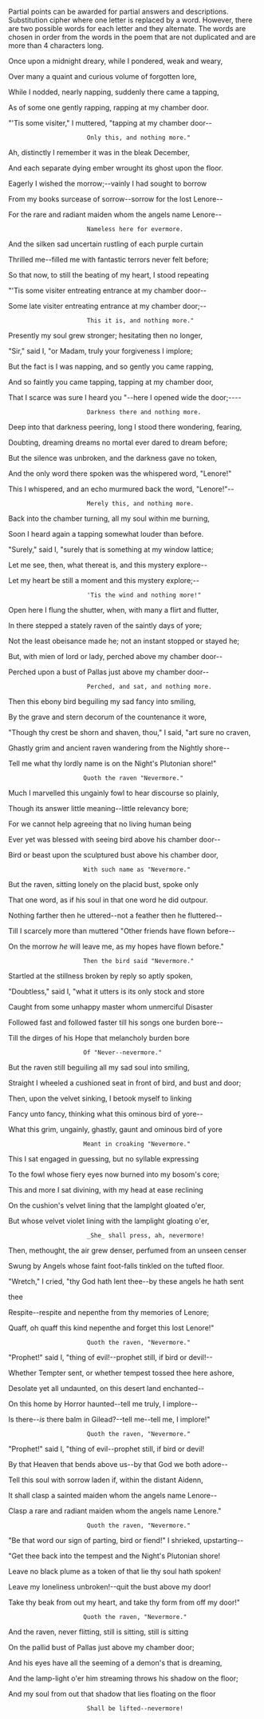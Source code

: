 Partial points can be awarded for partial answers and descriptions.  Substitution cipher where one letter is replaced by a word.  However, there are two possible words for each letter and they alternate.  The words are chosen in order from the words in the poem that are not duplicated and are more than 4 characters long.

Once upon a midnight dreary, while I pondered, weak and weary,

 Over many a quaint and curious volume of forgotten lore,
 
 While I nodded, nearly napping, suddenly there came a tapping,
 
 As of some one gently rapping, rapping at my chamber door.
 
 "'Tis some visiter," I muttered, "tapping at my chamber door--
 
                          Only this, and nothing more."

						  
 Ah, distinctly I remember it was in the bleak December,
 
 And each separate dying ember wrought its ghost upon the floor.
 
 Eagerly I wished the morrow;--vainly I had sought to borrow
 
 From my books surcease of sorrow--sorrow for the lost Lenore--
 
 For the rare and radiant maiden whom the angels name Lenore--
 
                          Nameless here for evermore.
						  
						  

 And the silken sad uncertain rustling of each purple curtain
 
 Thrilled me--filled me with fantastic terrors never felt before;
 
 So that now, to still the beating of my heart, I stood repeating
 
 "'Tis some visiter entreating entrance at my chamber door--
 
 Some late visiter entreating entrance at my chamber door;--
 
                          This it is, and nothing more."
						  
						  

 Presently my soul grew stronger; hesitating then no longer,
 
 "Sir," said I, "or Madam, truly your forgiveness I implore;
 
 But the fact is I was napping, and so gently you came rapping,
 
 And so faintly you came tapping, tapping at my chamber door,
 
 That I scarce was sure I heard you "--here I opened wide the door;----
 
                          Darkness there and nothing more.
						  

 Deep into that darkness peering, long I stood there wondering, fearing,
 
 Doubting, dreaming dreams no mortal ever dared to dream before;
 
 But the silence was unbroken, and the darkness gave no token,
 
 And the only word there spoken was the whispered word, "Lenore!"
 
 This I whispered, and an echo murmured back the word, "Lenore!"--
 
                          Merely this, and nothing more.
						  

 Back into the chamber turning, all my soul within me burning,
 
 Soon I heard again a tapping somewhat louder than before.
 
 "Surely," said I, "surely that is something at my window lattice;
 
 Let me see, then, what thereat is, and this mystery explore--
 
 Let my heart be still a moment and this mystery explore;--
 
                          'Tis the wind and nothing more!"
						  

 Open here I flung the shutter, when, with many a flirt and flutter,
 
 In there stepped a stately raven of the saintly days of yore;
 
 Not the least obeisance made he; not an instant stopped or stayed he;
 
 But, with mien of lord or lady, perched above my chamber door--
 
 Perched upon a bust of Pallas just above my chamber door--
 
                          Perched, and sat, and nothing more.
						  

 Then this ebony bird beguiling my sad fancy into smiling,
 
 By the grave and stern decorum of the countenance it wore,
 
 "Though thy crest be shorn and shaven, thou," I said, "art sure no craven,
 
 Ghastly grim and ancient raven wandering from the Nightly shore--
 
 Tell me what thy lordly name is on the Night's Plutonian shore!"
 
                         Quoth the raven "Nevermore."
						 

 Much I marvelled this ungainly fowl to hear discourse so plainly,
 
 Though its answer little meaning--little relevancy bore;
 
 For we cannot help agreeing that no living human being
 
 Ever yet was blessed with seeing bird above his chamber door--
 
 Bird or beast upon the sculptured bust above his chamber door,
 
                         With such name as "Nevermore."
						 

 But the raven, sitting lonely on the placid bust, spoke only
 
 That one word, as if his soul in that one word he did outpour.
 
 Nothing farther then he uttered--not a feather then he fluttered--
 
 Till I scarcely more than muttered "Other friends have flown before--
 
 On the morrow _he_ will leave me, as my hopes have flown before."
 
                         Then the bird said "Nevermore."
						 

 Startled at the stillness broken by reply so aptly spoken,
 
 "Doubtless," said I, "what it utters is its only stock and store
 
 Caught from some unhappy master whom unmerciful Disaster
 
 Followed fast and followed faster till his songs one burden bore--
 
 Till the dirges of his Hope that melancholy burden bore
 
                         Of "Never--nevermore."
						 

 But the raven still beguiling all my sad soul into smiling,
 
 Straight I wheeled a cushioned seat in front of bird, and bust and door;
 
 Then, upon the velvet sinking, I betook myself to linking
 
 Fancy unto fancy, thinking what this ominous bird of yore--
 
 What this grim, ungainly, ghastly, gaunt and ominous bird of yore
 
                         Meant in croaking "Nevermore."
						 

 This I sat engaged in guessing, but no syllable expressing
 
 To the fowl whose fiery eyes now burned into my bosom's core;
 
 This and more I sat divining, with my head at ease reclining
 
 On the cushion's velvet lining that the lamplght gloated o'er,
 
 But whose velvet violet lining with the lamplight gloating o'er,
 
                          _She_ shall press, ah, nevermore!
						  

 Then, methought, the air grew denser, perfumed from an unseen censer
 
 Swung by Angels whose faint foot-falls tinkled on the tufted floor.
 
 "Wretch," I cried, "thy God hath lent thee--by these angels he hath sent
 
 thee
 
 Respite--respite and nepenthe from thy memories of Lenore;
 
 Quaff, oh quaff this kind nepenthe and forget this lost Lenore!"
 
                          Quoth the raven, "Nevermore."
						  

 "Prophet!" said I, "thing of evil!--prophet still, if bird or devil!--
 
 Whether Tempter sent, or whether tempest tossed thee here ashore,
 
 Desolate yet all undaunted, on this desert land enchanted--
 
 On this home by Horror haunted--tell me truly, I implore--
 
 Is there--_is_ there balm in Gilead?--tell me--tell me, I implore!"
 
                          Quoth the raven, "Nevermore."
						  

 "Prophet!" said I, "thing of evil--prophet still, if bird or devil!
 
 By that Heaven that bends above us--by that God we both adore--
 
 Tell this soul with sorrow laden if, within the distant Aidenn,
 
 It shall clasp a sainted maiden whom the angels name Lenore--
 
 Clasp a rare and radiant maiden whom the angels name Lenore."
 
                          Quoth the raven, "Nevermore."
						  

 "Be that word our sign of parting, bird or fiend!" I shrieked, upstarting--
 
 "Get thee back into the tempest and the Night's Plutonian shore!
 
 Leave no black plume as a token of that lie thy soul hath spoken!
 
 Leave my loneliness unbroken!--quit the bust above my door!
 
 Take thy beak from out my heart, and take thy form from off my door!"
 
                         Quoth the raven, "Nevermore."
						 

 And the raven, never flitting, still is sitting, still is sitting
 
 On the pallid bust of Pallas just above my chamber door;
 
 And his eyes have all the seeming of a demon's that is dreaming,
 
 And the lamp-light o'er him streaming throws his shadow on the floor;
 
 And my soul from out that shadow that lies floating on the floor
 
                          Shall be lifted--nevermore!
						  
